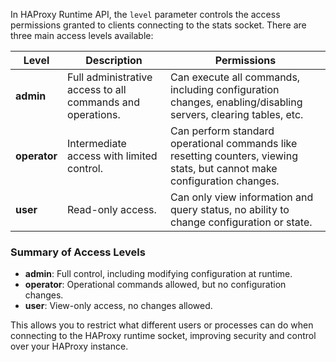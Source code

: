 In HAProxy Runtime API, the `level` parameter controls the access permissions granted to clients connecting to the stats socket. There are three main access levels available:

| Level    | Description                                                                                   | Permissions                                                                                  |
|----------|-----------------------------------------------------------------------------------------------|----------------------------------------------------------------------------------------------|
| **admin**    | Full administrative access to all commands and operations.                                  | Can execute all commands, including configuration changes, enabling/disabling servers, clearing tables, etc. |
| **operator** | Intermediate access with limited control.                                                  | Can perform standard operational commands like resetting counters, viewing stats, but cannot make configuration changes. |
| **user**     | Read-only access.                                                                           | Can only view information and query status, no ability to change configuration or state.     |

### Summary of Access Levels

- **admin**: Full control, including modifying configuration at runtime.
- **operator**: Operational commands allowed, but no configuration changes.
- **user**: View-only access, no changes allowed.

This allows you to restrict what different users or processes can do when connecting to the HAProxy runtime socket, improving security and control over your HAProxy instance.
